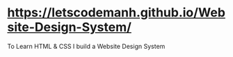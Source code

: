 # https://letscodemanh.github.io/Website-Design-System/
To Learn HTML &amp; CSS I build a Website Design System
